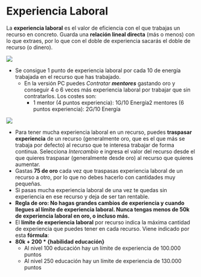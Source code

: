 # Experiencia Laboral

La **experiencia laboral** es el valor de eficiencia con el que trabajas un recurso en concreto. Guarda una **relación lineal directa** (más o menos) con lo que extraes, por lo que con el doble de experiencia sacarás el doble de recurso (o dinero).

![](http://lambda-rr.es/wp-content/uploads/2018/10/chrome_2018-10-22_00-14-15.png)

- Se consigue 1 punto de experiencia laboral por cada 10 de energía trabajada en el recurso que has trabajado.
    - En la versión PC puedes _Contratar **mentores**_ gastando oro y conseguir 4 o 6 veces más experiencia laboral por trabajar que sin contratarlos. Los costes son:
        - 1 mentor (4 puntos experiencia): 1G/10 Energía2 mentores (6 puntos experiencia): 2G/10 Energía    
            

![](http://lambda-rr.es/wp-content/uploads/2018/10/chrome_2018-10-22_00-15-02.png)

- Para tener mucha experiencia laboral en un recurso, puedes **traspasar experiencia** de un recurso (generalmente oro, que es el que más se trabaja por defecto) al recurso que te interesa trabajar de forma continua. Selecciona _Intercambio_ e ingresa el valor del recurso desde el que quieres traspasar (generalmente desde oro) al recurso que quieres aumentar.
- Gastas **75 de oro** cada vez que traspasas experiencia laboral de un recurso a otro, por lo que no debes hacerlo con cantidades muy pequeñas.
- Si pasas mucha experiencia laboral de una vez te quedas sin experiencia en ese recurso y deja de ser tan rentable.
- **Regla de oro: No hagas grandes cambios de experiencia y cuando llegues al límite de experiencia laboral. Nunca tengas menos de 50k de experiencia laboral en oro, o incluso más.** 
- El **límite de experiencia laboral** por recurso indica la máxima cantidad de experiencia que puedes tener en cada recurso. Viene indicado por esta **fórmula**:
- **80k + 200 \* {habilidad educación}**
    - Al nivel 100 educación hay un límite de experiencia de 100.000 puntos
    - Al nivel 250 educación hay un límite de experiencia de 130.000 puntos